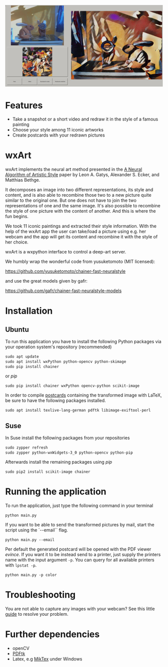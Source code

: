 ![screenshot](resources/screenshot.jpg)

# Features

- Take a snapshot or a short video and redraw it in the style of a famous painting
- Choose your style among 11 iconic artworks
- Create postcards with your redrawn pictures


# wxArt

wxArt implements the neural art method presented in the [A Neural Algorithm of Artistic Style](https://arxiv.org/pdf/1508.06576.pdf) paper by Leon A. Gatys, Alexander S. Ecker, and Matthias Bethge.

It decomposes an image into two different representations, its style and content, and is also able to recombine those two to a new picture quite similar to the original one. But one does not have to join the two representations of one and the same image. It's also possible to recombine the style of one picture with the content of another. And this is where the fun begins.

We took 11 iconic paintings and extracted their style information. With the help of the wxArt app the user can take/load a picture using e.g. her webcam and the app will get its content and recombine it with the style of her choice.

wxArt is a wxpython interface to control a deep-art server.

We humbly wrap the wonderful code from yusuketomoto (MIT licensed):

https://github.com/yusuketomoto/chainer-fast-neuralstyle

and use the great models given by gafr:

https://github.com/gafr/chainer-fast-neuralstyle-models

# Installation

## Ubuntu

To run this application you have to install the following Python packages via your operation system's repository (recommended)

```{bash}
sudo apt update
sudo apt install wxPython python-opencv python-skimage
sudo pip install chainer
```

or *pip*

```{bash}
sudo pip install chainer wxPython opencv-python scikit-image
```

In order to compile [postcards](resources/postcard_example.pdf) containing the transformed image with LaTeX, be sure to have the following packages installed.

```{bash}
sudo apt install texlive-lang-german pdftk libimage-exiftool-perl
```

## Suse

In Suse install the following packages from your repositories

```{bash}
sudo zypper refresh
sudo zypper python-wxWidgets-3_0 python-opencv python-pip
```

Afterwards install the remaining packages using *pip*

```{bash}
sudo pip2 install scikit-image chainer
```

# Running the application

To run the application, just type the following command in your terminal

```{bash}
python main.py
```

If you want to be able to send the transformed pictures by mail, start the script using the `--email`` flag.

```{bash}
python main.py --email
```

Per default the generated postcard will be opened with the PDF viewer *evince*. If you want it to be instead send to a printer, just supply the printers name with the input argument `-p`. You can query for all available printers with `lpstat -p`.

```{bash}
python main.py -p color
```

# Troubleshooting

You are not able to capture any images with your webcam? See this little [guide](/resources/capturing/README.md) to resolve your problem.


# Further dependencies

* openCV
* [PDFtk](https://www.pdflabs.com/tools/pdftk-the-pdf-toolkit/)
* Latex, e.g [MikTex](http://miktex.org/) under Windows

